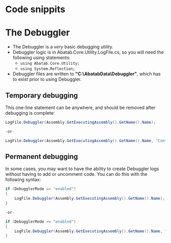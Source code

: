 # Code snippits

# The Debuggler

* The Debuggler is a *very* basic debugging utility.
* Debuggler logic is in Abatab.Core.Utility.LogFile.cs, so you will need the following using statements:
  * `using Abatab.Core.Utility;`
  * `using System.Reflection;`
* Debuggler files are written to **"C:\AbatabData\Debuggler\"**, which has to exist prior to using Debuggler.

## Temporary debugging

This one-line statement can be anywhere, and should be removed after debugging is complete:

```csharp
LogFile.Debuggler(Assembly.GetExecutingAssembly().GetName().Name);

-or-

LogFile.Debuggler(Assembly.GetExecutingAssembly().GetName().Name, "Content goes here");
```
## Permanent debugging

In some cases, you may want to have the ability to create Debuggler logs without having to add or uncomment code. You can do this with the following syntax:

```csharp
if (DebugglerMode == "enabled")
{
    LogFile.Debuggler(Assembly.GetExecutingAssembly().GetName().Name);
}

-or-

if (DebugglerMode == "enabled")
{
    LogFile.Debuggler(Assembly.GetExecutingAssembly().GetName().Name, "Content goes here");
}
```
